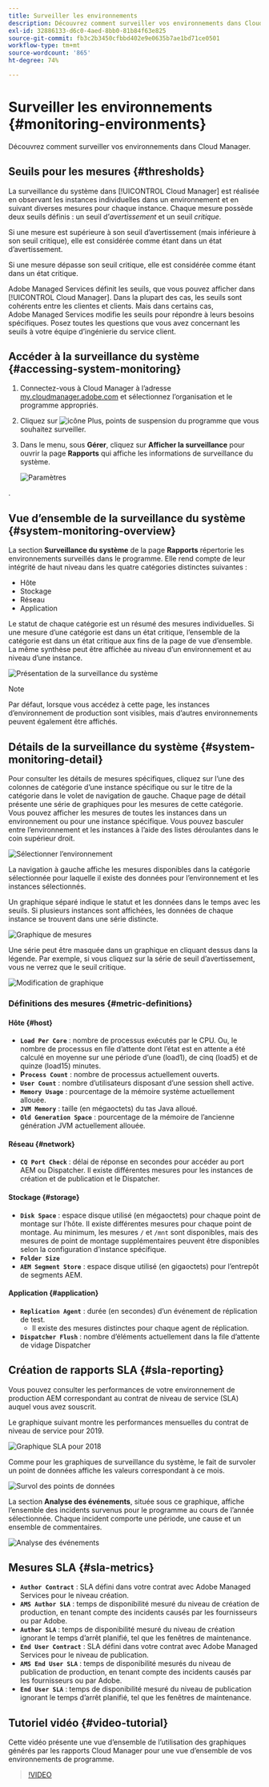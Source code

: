 ```yaml
---
title: Surveiller les environnements
description: Découvrez comment surveiller vos environnements dans Cloud Manager.
exl-id: 32886133-d6c0-4aed-8bb0-81b84f63e825
source-git-commit: fb3c2b3450cfbbd402e9e0635b7ae1bd71ce0501
workflow-type: tm+mt
source-wordcount: '865'
ht-degree: 74%

---
```



# Surveiller les environnements {#monitoring-environments}

Découvrez comment surveiller vos environnements dans Cloud Manager.

## Seuils pour les mesures {#thresholds}

La surveillance du système dans [!UICONTROL Cloud Manager] est réalisée en observant les instances individuelles dans un environnement et en suivant diverses mesures pour chaque instance. Chaque mesure possède deux seuils définis : un seuil d’*avertissement* et un seuil *critique*.

Si une mesure est supérieure à son seuil d’avertissement (mais inférieure à son seuil critique), elle est considérée comme étant dans un état d’avertissement.

Si une mesure dépasse son seuil critique, elle est considérée comme étant dans un état critique.

Adobe Managed Services définit les seuils, que vous pouvez afficher dans [!UICONTROL Cloud Manager]. Dans la plupart des cas, les seuils sont cohérents entre les clientes et clients. Mais dans certains cas, Adobe Managed Services modifie les seuils pour répondre à leurs besoins spécifiques. Posez toutes les questions que vous avez concernant les seuils à votre équipe d’ingénierie du service client.

## Accéder à la surveillance du système {#accessing-system-monitoring}

1. Connectez-vous à Cloud Manager à l’adresse [my.cloudmanager.adobe.com](https://my.cloudmanager.adobe.com) et sélectionnez l’organisation et le programme appropriés.

1. Cliquez sur ![icône Plus, points de suspension](https://spectrum.adobe.com/static/icons/workflow_18/Smock_More_18_N.svg) du programme que vous souhaitez surveiller.
1. Dans le menu, sous **Gérer**, cliquez sur **Afficher la surveillance** pour ouvrir la page **Rapports** qui affiche les informations de surveillance du système.

   ![Paramètres](/help/assets/first-timea1.png)

.

## Vue d’ensemble de la surveillance du système {#system-monitoring-overview}

La section **Surveillance du système** de la page **Rapports** répertorie les environnements surveillés dans le programme. Elle rend compte de leur intégrité de haut niveau dans les quatre catégories distinctes suivantes :

* Hôte
* Stockage
* Réseau
* Application

Le statut de chaque catégorie est un résumé des mesures individuelles. Si une mesure d’une catégorie est dans un état critique, l’ensemble de la catégorie est dans un état critique aux fins de la page de vue d’ensemble. La même synthèse peut être affichée au niveau d’un environnement et au niveau d’une instance.

![Présentation de la surveillance du système](/help/assets/System-Monitoring-Reports.png)

>[!NOTE]
>
>Par défaut, lorsque vous accédez à cette page, les instances d’environnement de production sont visibles, mais d’autres environnements peuvent également être affichés.

## Détails de la surveillance du système {#system-monitoring-detail}

Pour consulter les détails de mesures spécifiques, cliquez sur l’une des colonnes de catégorie d’une instance spécifique ou sur le titre de la catégorie dans le volet de navigation de gauche. Chaque page de détail présente une série de graphiques pour les mesures de cette catégorie. Vous pouvez afficher les mesures de toutes les instances dans un environnement ou pour une instance spécifique. Vous pouvez basculer entre l’environnement et les instances à l’aide des listes déroulantes dans le coin supérieur droit.

![Sélectionner l’environnement](/help/assets/System_Monitoring1.png)

La navigation à gauche affiche les mesures disponibles dans la catégorie sélectionnée pour laquelle il existe des données pour l’environnement et les instances sélectionnés.

Un graphique séparé indique le statut et les données dans le temps avec les seuils. Si plusieurs instances sont affichées, les données de chaque instance se trouvent dans une série distincte.

![Graphique de mesures](/help/assets/Monitoring_Graphs1.png)

Une série peut être masquée dans un graphique en cliquant dessus dans la légende.
Par exemple, si vous cliquez sur la série de seuil d’avertissement, vous ne verrez que le seuil critique.

![Modification de graphique](/help/assets/Monitoring_Graphs2.png)

### Définitions des mesures {#metric-definitions}

#### Hôte {#host}

* **`Load Per Core`** : nombre de processus exécutés par le CPU. Ou, le nombre de processus en file d’attente dont l’état est en attente a été calculé en moyenne sur une période d’une (load1), de cinq (load5) et de quinze (load15) minutes.
* **P`rocess Count`** : nombre de processus actuellement ouverts.
* **`User Count`** : nombre d’utilisateurs disposant d’une session shell active.
* **`Memory Usage`** : pourcentage de la mémoire système actuellement allouée.
* **`JVM Memory`** : taille (en mégaoctets) du tas Java alloué.
* **`Old Generation Space`** : pourcentage de la mémoire de l’ancienne génération JVM actuellement allouée.

#### Réseau {#network}

* **`CQ Port Check`** : délai de réponse en secondes pour accéder au port AEM ou Dispatcher. Il existe différentes mesures pour les instances de création et de publication et le Dispatcher.

#### Stockage {#storage}

* **`Disk Space`** : espace disque utilisé (en mégaoctets) pour chaque point de montage sur l’hôte. Il existe différentes mesures pour chaque point de montage. Au minimum, les mesures `/` et `/mnt` sont disponibles, mais des mesures de point de montage supplémentaires peuvent être disponibles selon la configuration d’instance spécifique.
* **`Folder Size`**
* **`AEM Segment Store`** : espace disque utilisé (en gigaoctets) pour l’entrepôt de segments AEM.

#### Application {#application}

* **`Replication Agent`** : durée (en secondes) d’un événement de réplication de test.
   * Il existe des mesures distinctes pour chaque agent de réplication.
* **`Dispatcher Flush`** : nombre d’éléments actuellement dans la file d’attente de vidage Dispatcher

## Création de rapports SLA {#sla-reporting}

Vous pouvez consulter les performances de votre environnement de production AEM correspondant au contrat de niveau de service (SLA) auquel vous avez souscrit.

Le graphique suivant montre les performances mensuelles du contrat de niveau de service pour 2019.

![Graphique SLA pour 2018](/help/assets/SLA-Reports-one.png)

Comme pour les graphiques de surveillance du système, le fait de survoler un point de données affiche les valeurs correspondant à ce mois.

![Survol des points de données](/help/assets/SLA-Reports-two.png)

La section **Analyse des événements**, située sous ce graphique, affiche l’ensemble des incidents survenus pour le programme au cours de l’année sélectionnée. Chaque incident comporte une période, une cause et un ensemble de commentaires.

![Analyse des événements](/help/assets/sla-reporting3.png)

## Mesures SLA {#sla-metrics}

* **`Author Contract`** : SLA défini dans votre contrat avec Adobe Managed Services pour le niveau création.
* **`AMS Author SLA`** : temps de disponibilité mesuré du niveau de création de production, en tenant compte des incidents causés par les fournisseurs ou par Adobe.
* **`Author SLA`** : temps de disponibilité mesuré du niveau de création ignorant le temps d’arrêt planifié, tel que les fenêtres de maintenance.
* **`End User Contract`** : SLA défini dans votre contrat avec Adobe Managed Services pour le niveau de publication.
* **`AMS End User SLA`** : temps de disponibilité mesurés du niveau de publication de production, en tenant compte des incidents causés par les fournisseurs ou par Adobe.
* **`End User SLA`** : temps de disponibilité mesuré du niveau de publication ignorant le temps d’arrêt planifié, tel que les fenêtres de maintenance.

## Tutoriel vidéo {#video-tutorial}

Cette vidéo présente une vue d’ensemble de l’utilisation des graphiques générés par les rapports Cloud Manager pour une vue d’ensemble de vos environnements de programme.

>[!VIDEO](https://video.tv.adobe.com/v/26315/)
